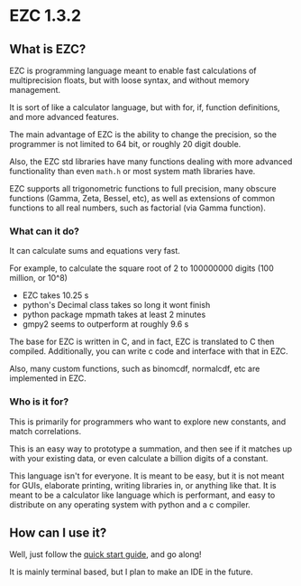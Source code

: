 # EZC 1.3.2

## What is EZC?

EZC is programming language meant to enable fast calculations of multiprecision floats, but with loose syntax, and without memory management.

It is sort of like a calculator language, but with for, if, function definitions, and more advanced features.

The main advantage of EZC is the ability to change the precision, so the programmer is not limited to 64 bit, or roughly 20 digit double.

Also, the EZC std libraries have many functions dealing with more advanced functionality than even `math.h` or most system math libraries have.

EZC supports all trigonometric functions to full precision, many obscure functions (Gamma, Zeta, Bessel, etc), as well as extensions of common functions to all real numbers, such as factorial (via Gamma function).


### What can it do?

It can calculate sums and equations very fast.

For example, to calculate the square root of 2 to 100000000 digits (100 million, or 10^8)

 * EZC takes 10.25 s
 * python's Decimal class takes so long it wont finish
 * python package mpmath takes at least 2 minutes
 * gmpy2 seems to outperform at roughly 9.6 s

The base for EZC is written in C, and in fact, EZC is translated to C then compiled. Additionally, you can write c code and interface with that in EZC.

Also, many custom functions, such as binomcdf, normalcdf, etc are implemented in EZC.


### Who is it for?

This is primarily for programmers who want to explore new constants, and match correlations.

This is an easy way to prototype a summation, and then see if it matches up with your existing data, or even calculate a billion digits of a constant.

This language isn't for everyone. It is meant to be easy, but it is not meant for GUIs, elaborate printing, writing libraries in, or anything like that. It is meant to be a calculator like language which is performant, and easy to distribute on any operating system with python and a c compiler.


## How can I use it?

Well, just follow the [quick start guide](./#/quickstart), and go along!

It is mainly terminal based, but I plan to make an IDE in the future.

